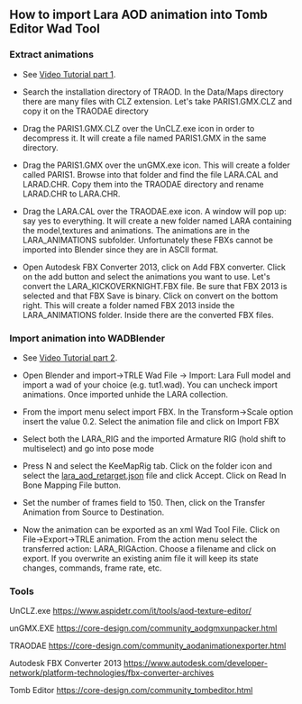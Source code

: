 ## How to import Lara AOD animation into Tomb Editor Wad Tool

### Extract animations

* See [Video Tutorial part 1](https://www.youtube.com/watch?v=4VjNKavyO1o).

* Search the installation directory of TRAOD. In the Data/Maps directory there are many files with CLZ extension. Let's take PARIS1.GMX.CLZ and copy it on the TRAODAE directory

* Drag the PARIS1.GMX.CLZ over the UnCLZ.exe icon in order to decompress it. It will create a file named PARIS1.GMX in the same directory.

* Drag the PARIS1.GMX over the unGMX.exe icon. This will create a folder called PARIS1. Browse into that folder and find the file LARA.CAL and LARAD.CHR. Copy them into the TRAODAE directory and rename LARAD.CHR to LARA.CHR.

* Drag the LARA.CAL over the TRAODAE.exe icon. A window will pop up: say yes to everything. It will create a new folder named LARA containing the model,textures and animations. The animations are in the LARA_ANIMATIONS subfolder. Unfortunately these FBXs cannot be imported into Blender since they are in ASCII format.

* Open Autodesk FBX Converter 2013, click on Add FBX converter. Click on the add button and select the animations you want to use. Let's convert the LARA_KICKOVERKNIGHT.FBX file. Be sure that FBX 2013 is selected and that FBX Save is binary. Click on convert on the bottom right. This will create a folder named FBX 2013 inside the LARA_ANIMATIONS folder. Inside there are the converted FBX files.

### Import animation into WADBlender

* See [Video Tutorial part 2](https://www.youtube.com/watch?v=9W-9UTJ_Oh8).

* Open Blender and import->TRLE Wad File -> Import: Lara Full model and import a wad of your choice (e.g. tut1.wad). You can uncheck import animations. Once imported unhide the LARA collection.

* From the import menu select import FBX. In the Transform->Scale option insert the value 0.2. Select the animation file and click on Import FBX

* Select both the LARA_RIG and the imported Armature RIG (hold shift to multiselect) and go into pose mode

* Press N and select the KeeMapRig tab. Click on the folder icon and select the [lara_aod_retarget.json](https://drive.google.com/file/d/1EJkKPOPDhwTTu52c7WFjc1Iz2HHYlVYj/view?usp=sharing) file and click Accept. Click on Read In Bone Mapping File button.

* Set the number of frames field to 150. Then, click on the Transfer Animation from Source to Destination.

* Now the animation can be exported as an xml Wad Tool File. Click on  File->Export->TRLE animation. From the action menu select the transferred action: LARA_RIGAction. Choose a filename and click on export. If you overwrite an existing anim file it will keep its state changes, commands, frame rate, etc.

### Tools

UnCLZ.exe
https://www.aspidetr.com/it/tools/aod-texture-editor/

unGMX.EXE
https://core-design.com/community_aodgmxunpacker.html

TRAODAE
https://core-design.com/community_aodanimationexporter.html

Autodesk FBX Converter 2013
https://www.autodesk.com/developer-network/platform-technologies/fbx-converter-archives

Tomb Editor
https://core-design.com/community_tombeditor.html
